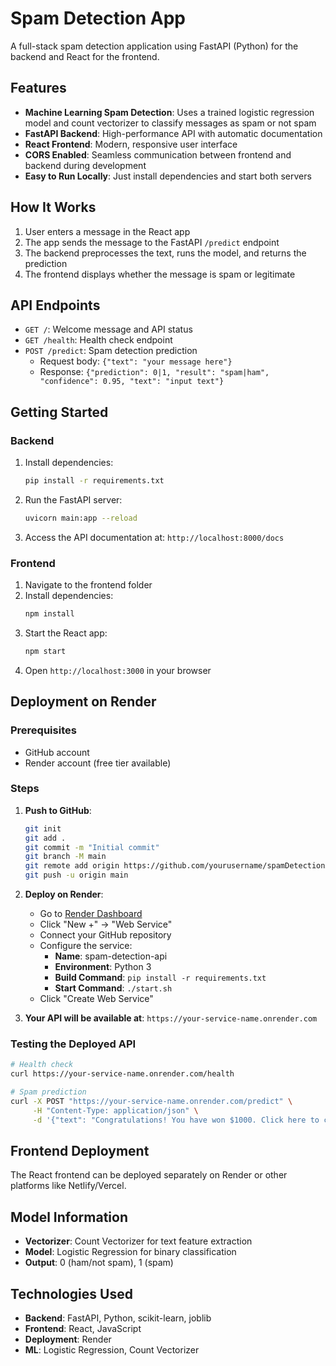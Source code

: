 # Spam Detection App

A full-stack spam detection application using FastAPI (Python) for the backend and React for the frontend.

## Features

- **Machine Learning Spam Detection**: Uses a trained logistic regression model and count vectorizer to classify messages as spam or not spam
- **FastAPI Backend**: High-performance API with automatic documentation
- **React Frontend**: Modern, responsive user interface
- **CORS Enabled**: Seamless communication between frontend and backend during development
- **Easy to Run Locally**: Just install dependencies and start both servers

## How It Works

1. User enters a message in the React app
2. The app sends the message to the FastAPI `/predict` endpoint
3. The backend preprocesses the text, runs the model, and returns the prediction
4. The frontend displays whether the message is spam or legitimate

## API Endpoints

- `GET /`: Welcome message and API status
- `GET /health`: Health check endpoint
- `POST /predict`: Spam detection prediction
  - Request body: `{"text": "your message here"}`
  - Response: `{"prediction": 0|1, "result": "spam|ham", "confidence": 0.95, "text": "input text"}`

## Getting Started

### Backend

1. Install dependencies:
   ```bash
   pip install -r requirements.txt
   ```

2. Run the FastAPI server:
   ```bash
   uvicorn main:app --reload
   ```

3. Access the API documentation at: `http://localhost:8000/docs`

### Frontend

1. Navigate to the frontend folder
2. Install dependencies:
   ```bash
   npm install
   ```
3. Start the React app:
   ```bash
   npm start
   ```
4. Open `http://localhost:3000` in your browser

## Deployment on Render

### Prerequisites
- GitHub account
- Render account (free tier available)

### Steps

1. **Push to GitHub**:
   ```bash
   git init
   git add .
   git commit -m "Initial commit"
   git branch -M main
   git remote add origin https://github.com/yourusername/spamDetectionApp.git
   git push -u origin main
   ```

2. **Deploy on Render**:
   - Go to [Render Dashboard](https://dashboard.render.com/)
   - Click "New +" → "Web Service"
   - Connect your GitHub repository
   - Configure the service:
     - **Name**: spam-detection-api
     - **Environment**: Python 3
     - **Build Command**: `pip install -r requirements.txt`
     - **Start Command**: `./start.sh`
   - Click "Create Web Service"

3. **Your API will be available at**: `https://your-service-name.onrender.com`

### Testing the Deployed API

```bash
# Health check
curl https://your-service-name.onrender.com/health

# Spam prediction
curl -X POST "https://your-service-name.onrender.com/predict" \
     -H "Content-Type: application/json" \
     -d '{"text": "Congratulations! You have won $1000. Click here to claim your prize!"}'
```

## Frontend Deployment

The React frontend can be deployed separately on Render or other platforms like Netlify/Vercel.

## Model Information

- **Vectorizer**: Count Vectorizer for text feature extraction
- **Model**: Logistic Regression for binary classification
- **Output**: 0 (ham/not spam), 1 (spam)

## Technologies Used

- **Backend**: FastAPI, Python, scikit-learn, joblib
- **Frontend**: React, JavaScript
- **Deployment**: Render
- **ML**: Logistic Regression, Count Vectorizer
